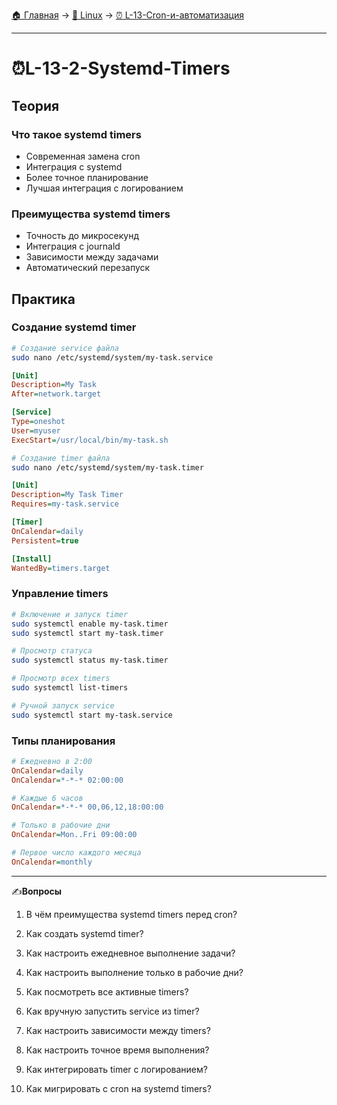 [🏠 Главная](../../README.md) → [🐧 Linux](../../README.md#-linux) → [⏰ L-13-Cron-и-автоматизация](../../README.md#-l-13-cron-и-автоматизация)

---

# ⏰L-13-2-Systemd-Timers

## Теория

### Что такое systemd timers
- Современная замена cron
- Интеграция с systemd
- Более точное планирование
- Лучшая интеграция с логированием

### Преимущества systemd timers
- Точность до микросекунд
- Интеграция с journald
- Зависимости между задачами
- Автоматический перезапуск

## Практика

### Создание systemd timer
```bash
# Создание service файла
sudo nano /etc/systemd/system/my-task.service
```

```ini
[Unit]
Description=My Task
After=network.target

[Service]
Type=oneshot
User=myuser
ExecStart=/usr/local/bin/my-task.sh
```

```bash
# Создание timer файла
sudo nano /etc/systemd/system/my-task.timer
```

```ini
[Unit]
Description=My Task Timer
Requires=my-task.service

[Timer]
OnCalendar=daily
Persistent=true

[Install]
WantedBy=timers.target
```

### Управление timers
```bash
# Включение и запуск timer
sudo systemctl enable my-task.timer
sudo systemctl start my-task.timer

# Просмотр статуса
sudo systemctl status my-task.timer

# Просмотр всех timers
sudo systemctl list-timers

# Ручной запуск service
sudo systemctl start my-task.service
```

### Типы планирования
```ini
# Ежедневно в 2:00
OnCalendar=daily
OnCalendar=*-*-* 02:00:00

# Каждые 6 часов
OnCalendar=*-*-* 00,06,12,18:00:00

# Только в рабочие дни
OnCalendar=Mon..Fri 09:00:00

# Первое число каждого месяца
OnCalendar=monthly
```

---

✍️**Вопросы**

1. В чём преимущества systemd timers перед cron?

2. Как создать systemd timer?

3. Как настроить ежедневное выполнение задачи?

4. Как настроить выполнение только в рабочие дни?

5. Как посмотреть все активные timers?

6. Как вручную запустить service из timer?

7. Как настроить зависимости между timers?

8. Как настроить точное время выполнения?

9. Как интегрировать timer с логированием?

10. Как мигрировать с cron на systemd timers?
